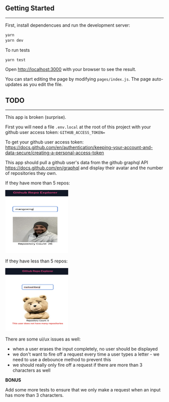 ## Getting Started

---

First, install dependencues and run the development server:

```bash
yarn
yarn dev
```

To run tests

```bash
yarn test
```

Open [http://localhost:3000](http://localhost:3000) with your browser to see the result.

You can start editing the page by modifying `pages/index.js`. The page auto-updates as you edit the file.

## TODO

---

This app is broken (surprise).

First you will need a file `.env.local` at the root of this project with your github user access token: `GITHUB_ACCESS_TOKEN=`

To get your github user access token: https://docs.github.com/en/authentication/keeping-your-account-and-data-secure/creating-a-personal-access-token

This app should pull a github user's data from the github graphql API https://docs.github.com/en/graphql and display their avatar and the number of repositories they own.

If they have more than 5 repos:

<img width="200" height="200" src='sean.png' />

If they have less than 5 repos:

<img width="200" height="200" src='bad_mark.png' />

There are some ui/ux issues as well:

- when a user erases the input completely, no user should be displayed
- we don't want to fire off a request every time a user types a letter - we need to use a debounce method to prevent this
- we should really only fire off a request if there are more than 3 characters as well

**BONUS**

Add some more tests to ensure that we only make a request when an input has more than 3 characters.
